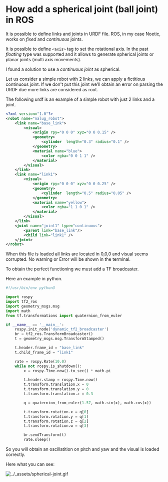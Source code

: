 # How add a spherical joint (ball joint) in ROS

It is possible to define links and joints in URDF file.
ROS, in my case Noetic, works on *fixed* and *continuous* joints.

It is possible to define `<axis>` tag to set the rotational axis.
In the past *floating* type was supported and it allows to generate spherical joints or planar joints (multi axis movements).

I found a solution to use a *continuous joint* as spherical.

Let us consider a simple robot with 2 links, we can apply a fictitious continuous joint. If we don't put this joint we'll obtain an error on parsing the URDF due more links are considered as root.

The following urdf is an example of a simple robot with just 2 links and a joint.

```xml
<?xml version="1.0"?>
<robot name="nalug_robot">
    <link name="base_link">
        <visual>
            <origin rpy="0 0 0" xyz="0 0 0.15" />
            <geometry>
                <cylinder  length="0.3" radius="0.1" />
            </geometry>
            <material name="blue">
                <color rgba="0 0 1 1" />
            </material>
        </visual>
    </link>
    <link name="link1">
        <visual>
            <origin rpy="0 0 0" xyz="0 0 0.25" />
            <geometry>
                <cylinder  length="0.5" radius="0.05" />
            </geometry>
            <material name="yellow">
                <color rgba="1 1 0 1" />
            </material>
        </visual>
    </link>
    <joint name="joint1" type="continuous">
        <parent link="base_link"/>
        <child link="link1" />
    </joint>
</robot>
```

When this file is loaded all links are located in 0,0,0 and visual seems corrupted. No warning or Error will be shown in the terminal.

To obtain the perfect functioning we must add a TF broadcaster.

Here an example in python.

```python
#!/usr/bin/env python3

import rospy
import tf2_ros
import geometry_msgs.msg
import math
from tf.transformations import quaternion_from_euler

if __name__ == '__main__':
    rospy.init_node('dynamic_tf2_broadcaster')
    br = tf2_ros.TransformBroadcaster()
    t = geometry_msgs.msg.TransformStamped()

    t.header.frame_id = "base_link"
    t.child_frame_id = "link1"

    rate = rospy.Rate(10.0)
    while not rospy.is_shutdown():
        x = rospy.Time.now().to_sec() * math.pi

        t.header.stamp = rospy.Time.now()
        t.transform.translation.x = 0
        t.transform.translation.y = 0
        t.transform.translation.z = 0.3

        q = quaternion_from_euler(1.57, math.sin(x), math.cos(x))

        t.transform.rotation.x = q[0]
        t.transform.rotation.y = q[1]
        t.transform.rotation.z = q[2]
        t.transform.rotation.w = q[3]

        br.sendTransform(t)
        rate.sleep()
```

So you will obtain an oscillatition on pitch and yaw and the visual is loaded correctly.

Here what you can see:

![../_assets/spherical-joint.gif](../_assets/spherical-joint.gif)
